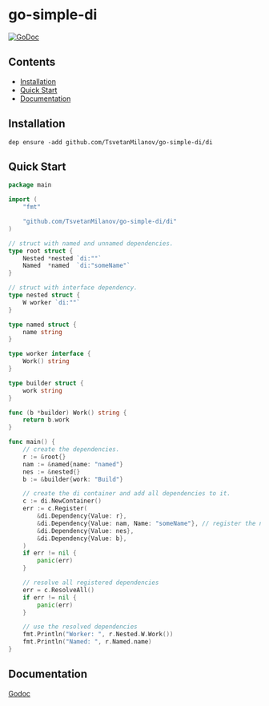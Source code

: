 # go-simple-di
[![GoDoc](https://godoc.org/github.com/TsvetanMilanov/go-simple-di/di?status.svg)](https://godoc.org/github.com/TsvetanMilanov/go-simple-di/di)
## Contents
- [Installation](#installation)
- [Quick Start](#quick-start)
- [Documentation](#documentation)

## Installation
```shell
dep ensure -add github.com/TsvetanMilanov/go-simple-di/di
```

## Quick Start
```Go
package main

import (
    "fmt"

    "github.com/TsvetanMilanov/go-simple-di/di"
)

// struct with named and unnamed dependencies.
type root struct {
    Nested *nested `di:""`
    Named  *named  `di:"someName"`
}

// struct with interface dependency.
type nested struct {
    W worker `di:""`
}

type named struct {
    name string
}

type worker interface {
    Work() string
}

type builder struct {
    work string
}

func (b *builder) Work() string {
    return b.work
}

func main() {
    // create the dependencies.
    r := &root{}
    nam := &named{name: "named"}
    nes := &nested{}
    b := &builder{work: "Build"}

    // create the di container and add all dependencies to it.
    c := di.NewContainer()
    err := c.Register(
        &di.Dependency{Value: r},
        &di.Dependency{Value: nam, Name: "someName"}, // register the named dependency with the same name as in the struct definition.
        &di.Dependency{Value: nes},
        &di.Dependency{Value: b},
    )
    if err != nil {
        panic(err)
    }

    // resolve all registered dependencies
    err = c.ResolveAll()
    if err != nil {
        panic(err)
    }

    // use the resolved dependencies
    fmt.Println("Worker: ", r.Nested.W.Work())
    fmt.Println("Named: ", r.Named.name)
}
```

## Documentation
[Godoc](https://godoc.org/github.com/TsvetanMilanov/go-simple-di/di)
